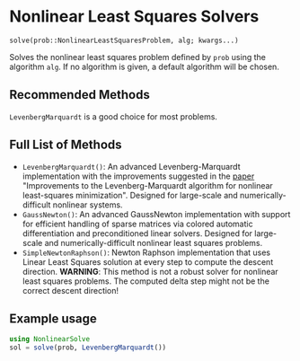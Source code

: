 # Nonlinear Least Squares Solvers

`solve(prob::NonlinearLeastSquaresProblem, alg; kwargs...)`

Solves the nonlinear least squares problem defined by `prob` using the algorithm
`alg`. If no algorithm is given, a default algorithm will be chosen.

## Recommended Methods

`LevenbergMarquardt` is a good choice for most problems.

## Full List of Methods

  - `LevenbergMarquardt()`: An advanced Levenberg-Marquardt implementation with the
    improvements suggested in the [paper](https://arxiv.org/abs/1201.5885) "Improvements to
    the Levenberg-Marquardt algorithm for nonlinear least-squares minimization". Designed for
    large-scale and numerically-difficult nonlinear systems.
  - `GaussNewton()`: An advanced GaussNewton implementation with support for efficient
    handling of sparse matrices via colored automatic differentiation and preconditioned
    linear solvers. Designed for large-scale and numerically-difficult nonlinear least squares
    problems.
  - `SimpleNewtonRaphson()`: Newton Raphson implementation that uses Linear Least Squares
    solution at every step to compute the descent direction. **WARNING**: This method is not
    a robust solver for nonlinear least squares problems. The computed delta step might not
    be the correct descent direction!

## Example usage

```julia
using NonlinearSolve
sol = solve(prob, LevenbergMarquardt())
```
